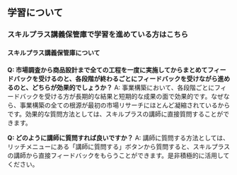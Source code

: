 ## 学習について
### スキルプラス講義保管庫で学習を進めている方はこちら
#### スキルプラス講義保管庫について

**Q: 市場調査から商品設計まで全ての工程を一度に実施してからまとめてフィードバックを受けるのと、各段階が終わるごとにフィードバックを受けながら進めるのと、どちらが効果的でしょうか？**
A: 事業構築において、各段階ごとにフィードバックを受ける方が長期的な結果と短期的な成果の面で効果的です。なぜなら、事業構築の全ての根源が最初の市場リサーチにほとんど凝縮されているからです。効果的な質問方法としては、スキルプラスの講師に直接質問することができます。

**Q: どのように講師に質問すれば良いですか？**
A: 講師に質問する方法としては、リッチメニューにある「講師に質問する」ボタンから質問すると、スキルプラスの講師から直接フィードバックをもらうことができます。是非積極的に活用してください。
